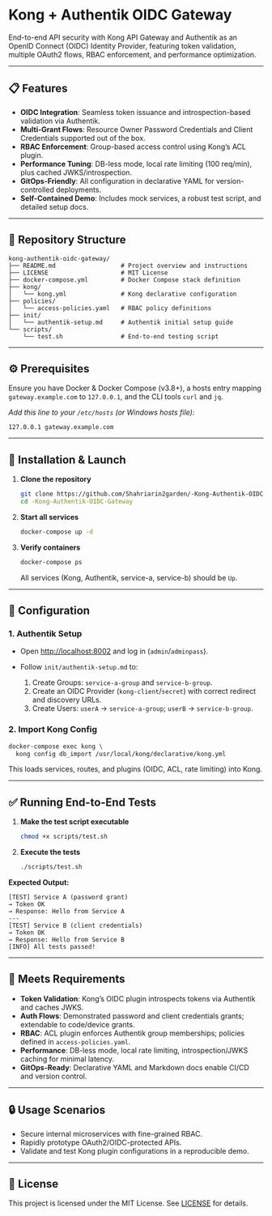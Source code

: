 # Kong + Authentik OIDC Gateway

End-to-end API security with Kong API Gateway and Authentik as an OpenID Connect (OIDC) Identity Provider, featuring token validation, multiple OAuth2 flows, RBAC enforcement, and performance optimization.

---

## 📋 Features

* **OIDC Integration**: Seamless token issuance and introspection-based validation via Authentik.
* **Multi-Grant Flows**: Resource Owner Password Credentials and Client Credentials supported out of the box.
* **RBAC Enforcement**: Group-based access control using Kong’s ACL plugin.
* **Performance Tuning**: DB-less mode, local rate limiting (100 req/min), plus cached JWKS/introspection.
* **GitOps-Friendly**: All configuration in declarative YAML for version-controlled deployments.
* **Self-Contained Demo**: Includes mock services, a robust test script, and detailed setup docs.

---

## 📁 Repository Structure

```
kong-authentik-oidc-gateway/
├── README.md                  # Project overview and instructions
├── LICENSE                    # MIT License
├── docker-compose.yml         # Docker Compose stack definition
├── kong/
│   └── kong.yml               # Kong declarative configuration
├── policies/
│   └── access-policies.yaml   # RBAC policy definitions
├── init/
│   └── authentik-setup.md     # Authentik initial setup guide
└── scripts/
    └── test.sh                # End-to-end testing script
```

---

## ⚙️ Prerequisites

Ensure you have Docker & Docker Compose (v3.8+), a hosts entry mapping `gateway.example.com` to `127.0.0.1`, and the CLI tools `curl` and `jq`.

*Add this line to your `/etc/hosts` (or Windows hosts file):*

```
127.0.0.1 gateway.example.com
```

---

## 🚀 Installation & Launch

1. **Clone the repository**

   ```bash
   git clone https://github.com/Shahriarin2garden/-Kong-Authentik-OIDC-Gateway.git
   cd -Kong-Authentik-OIDC-Gateway
   ```

2. **Start all services**

   ```bash
   docker-compose up -d
   ```

3. **Verify containers**

   ```bash
   docker-compose ps
   ```

   All services (Kong, Authentik, service-a, service-b) should be `Up`.

---

## 🔧 Configuration

### 1. Authentik Setup

* Open [http://localhost:8002](http://localhost:8002) and log in (`admin`/`adminpass`).
* Follow `init/authentik-setup.md` to:

  1. Create Groups: `service-a-group` and `service-b-group`.
  2. Create an OIDC Provider (`kong-client`/`secret`) with correct redirect and discovery URLs.
  3. Create Users: `userA` → `service-a-group`; `userB` → `service-b-group`.

### 2. Import Kong Config

```bash
docker-compose exec kong \
  kong config db_import /usr/local/kong/declarative/kong.yml
```

This loads services, routes, and plugins (OIDC, ACL, rate limiting) into Kong.

---

## ✅ Running End-to-End Tests

1. **Make the test script executable**

   ```bash
   chmod +x scripts/test.sh
   ```

2. **Execute the tests**

   ```bash
   ./scripts/test.sh
   ```

**Expected Output:**

```
[TEST] Service A (password grant)
→ Token OK
→ Response: Hello from Service A
---
[TEST] Service B (client credentials)
→ Token OK
→ Response: Hello from Service B
[INFO] All tests passed!
```

---

## 🎯 Meets Requirements

* **Token Validation**: Kong’s OIDC plugin introspects tokens via Authentik and caches JWKS.
* **Auth Flows**: Demonstrated password and client credentials grants; extendable to code/device grants.
* **RBAC**: ACL plugin enforces Authentik group memberships; policies defined in `access-policies.yaml`.
* **Performance**: DB-less mode, local rate limiting, introspection/JWKS caching for minimal latency.
* **GitOps-Ready**: Declarative YAML and Markdown docs enable CI/CD and version control.

---

## 🔒 Usage Scenarios

* Secure internal microservices with fine-grained RBAC.
* Rapidly prototype OAuth2/OIDC-protected APIs.
* Validate and test Kong plugin configurations in a reproducible demo.

---

## 📜 License

This project is licensed under the MIT License. See [LICENSE](LICENSE) for details.

